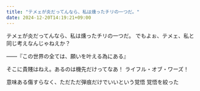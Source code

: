 ```yaml
---
title: "テメェが炎だってんなら、私は燻ったチリの一つだ。"
date: 2024-12-20T14:19:21+09:00
---
```

テメェが炎だってんなら、私は燻ったチリの一つだ。
でもよぉ、テメェ、私と同じ考えなんじゃねえか？

――『この世界の全ては、願いを叶える為にある』

そこに貴賤はねえ。あるのは機先だけってなあ！
ライフル・オブ・ワーズ！

意味ある傷すらなく、ただただ弾痕だけでいいという覚悟
覚悟を絞った
